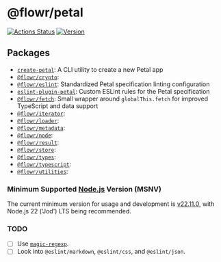 # @flowr/petal

[![Actions Status](https://github.com/pulseflow/petal/workflows/Tests/badge.svg)](https://github.com/pulseflow/petal/actions)
[![Version](https://img.shields.io/npm/v/@flowr/utilities.svg)](https://www.npmjs.com/package/@flowr/utilities)

## Packages

- [`create-petal`](./packages/create-petal): A CLI utility to create a new Petal app
- [`@flowr/crypto`](./packages/crypto):
- [`@flowr/eslint`](./packages/eslint): Standardized Petal specification linting configuration
- [`eslint-plugin-petal`](./packages/eslint-plugin): Custom ESLint rules for the Petal specification
- [`@flowr/fetch`](./packages/fetch): Small wrapper around `globalThis.fetch` for improved TypeScript and data support
- [`@flowr/iterator`](./packages/iterator):
- [`@flowr/loader`](./packages/loader):
- [`@flowr/metadata`](./packages/metadata):
- [`@flowr/node`](./packages/node):
- [`@flowr/result`](./packages/result):
- [`@flowr/store`](./packages/store):
- [`@flowr/types`](./packages/types):
- [`@flowr/typescript`](./packages/typescript):
- [`@flowr/utilities`](./packages/utilities):

### Minimum Supported [Node.js](https://nodejs.org/) Version (MSNV)

The current minimum version for usage and development is [v22.11.0](https://github.com/nodejs/node/releases/tag/v22.11.0), with Node.js 22 ('Jod') LTS being recommended.

### TODO

- [ ] Use [`magic-regexp`](https://regexp.dev).
- [ ] Look into `@eslint/markdown`, `@eslint/css`, and `@eslint/json`.
